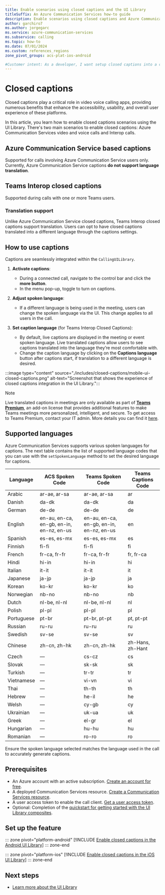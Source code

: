 ```yaml
---
title: Enable scenarios using closed captions and the UI Library
titleSuffix: An Azure Communication Services how-to guide
description: Enable scenarios using closed captions and Azure Communication Services UI Library.
author: garchiro7
ms.author: jorgegarc
ms.service: azure-communication-services
ms.subservice: calling
ms.topic: how-to 
ms.date: 07/01/2024
ms.custom: references_regions
zone_pivot_groups: acs-plat-ios-android

#Customer intent: As a developer, I want setup closed captions into a call using the UI Library.
---
```


# Closed captions

Closed captions play a critical role in video voice calling apps, providing numerous benefits that enhance the accessibility, usability, and overall user experience of these platforms.

In this article, you learn how to enable closed captions scenarios using the UI Library. There's two main scenarios to enable closed captions: Azure Communication Services video and voice calls and Interop calls.

## Azure Communication Service based captions

Supported for calls involving Azure Communication Service users only. Currently, Azure Communication Service captions **do not support language translation**.

## Teams Interop closed captions

Supported during calls with one or more Teams users.

### Translation support

Unlike Azure Communication Service closed captions, Teams Interop closed captions support translation. Users can opt to have closed captions translated into a different language through the captions settings.

## How to use captions

Captions are seamlessly integrated within the `CallingUILibrary`.

1. **Activate captions**:
   - During a connected call, navigate to the control bar and click the **more button**.
   - In the menu pop-up, toggle to turn on captions.

2. **Adjust spoken language**:
   - If a different language is being used in the meeting, users can change the spoken language via the UI. This change applies to all users in the call.

3. **Set caption language** (for Teams Interop Closed Captions):
   - By default, live captions are displayed in the meeting or event spoken language. Live translated captions allow users to see captions translated into the language they’re most comfortable with.
   - Change the caption language by clicking on the **Captions language** button after captions start, if translation to a different language is desired.

:::image type="content" source="./includes/closed-captions/mobile-ui-closed-captions.png" alt-text="Screenshot that shows the experience of closed captions integration in the UI Library.":::

> [!NOTE]
> Live translated captions in meetings are only available as part of [**Teams Premium**](/MicrosoftTeams/teams-add-on-licensing/licensing-enhance-teams#meetings), an add-on license that provides additional features to make Teams meetings more personalized, intelligent, and secure. To get access to Teams Premium, contact your IT admin. More details you can find it [here](../calling-sdk/closed-captions-teams-interop-how-to.md).

## Supported languages

Azure Communication Services supports various spoken languages for captions. The next table contains the list of supported language codes that you can use with the `setSpokenLanguage` method to set the desired language for captions.

| Language              | ACS Spoken Code | Teams Spoken Code | Teams Captions Code |
|-----------------------|-----------------|-------------------|--------------------|
| Arabic                | ar-ae, ar-sa    | ar-ae, ar-sa      | ar                 |
| Danish                | da-dk           | da-dk             | da                 |
| German                | de-de           | de-de             | de                 |
| English               | en-au, en-ca, en-gb, en-in, en-nz, en-us | en-au, en-ca, en-gb, en-in, en-nz, en-us | en            |
| Spanish               | es-es, es-mx    | es-es, es-mx      | es                 |
| Finnish               | fi-fi           | fi-fi             | fi                 |
| French                | fr-ca, fr-fr    | fr-ca, fr-fr      | fr, fr-ca          |
| Hindi                 | hi-in           | hi-in             | hi                 |
| Italian               | it-it           | it-it             | it                 |
| Japanese              | ja-jp           | ja-jp             | ja                 |
| Korean                | ko-kr           | ko-kr             | ko                 |
| Norwegian             | nb-no           | nb-no             | nb                 |
| Dutch                 | nl-be, nl-nl    | nl-be, nl-nl      | nl                 |
| Polish                | pl-pl           | pl-pl             | pl                 |
| Portuguese            | pt-br           | pt-br, pt-pt      | pt, pt-pt          |
| Russian               | ru-ru           | ru-ru             | ru                 |
| Swedish               | sv-se           | sv-se             | sv                 |
| Chinese               | zh-cn, zh-hk    | zh-cn, zh-hk      | zh-Hans, zh-Hant   |
| Czech                 | —               | cs-cz             | cs                 |
| Slovak                | —               | sk-sk             | sk                 |
| Turkish               | —               | tr-tr             | tr                 |
| Vietnamese            | —               | vi-vn             | vi                 |
| Thai                  | —               | th-th             | th                 |
| Hebrew                | —               | he-il             | he                 |
| Welsh                 | —               | cy-gb             | cy                 |
| Ukrainian             | —               | uk-ua             | uk                 |
| Greek                 | —               | el-gr             | el                 |
| Hungarian             | —               | hu-hu             | hu                 |
| Romanian              | —               | ro-ro             | ro                 |

Ensure the spoken language selected matches the language used in the call to accurately generate captions.

## Prerequisites

- An Azure account with an active subscription. [Create an account for free](https://azure.microsoft.com/free/?WT.mc_id=A261C142F).
- A deployed Communication Services resource. [Create a Communication Services resource](../../quickstarts/create-communication-resource.md).
- A user access token to enable the call client. [Get a user access token](../../quickstarts/access-tokens.md).
- Optional: Completion of the [quickstart for getting started with the UI Library composites](../../quickstarts/ui-library/get-started-composites.md).

## Set up the feature

::: zone pivot="platform-android"
[!INCLUDE [Enable closed captions in the Android UI Library](./includes/closed-captions/android.md)]
::: zone-end

::: zone pivot="platform-ios"
[!INCLUDE [Enable closed captions in the iOS UI Library](./includes/closed-captions/ios.md)]
::: zone-end

## Next steps

- [Learn more about the UI Library](../../concepts/ui-library/ui-library-overview.md)
